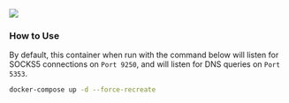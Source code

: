 [![](https://images.microbadger.com/badges/image/alexhaydock/tor.svg)](https://hub.docker.com/r/alexhaydock/tor "Badge")

### How to Use
By default, this container when run with the command below will listen for SOCKS5 connections on `Port 9250`, and will listen for DNS queries on `Port 5353`.
```sh
docker-compose up -d --force-recreate
```
